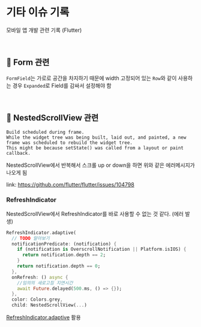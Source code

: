 # 기타 이슈 기록

모바일 앱 개발 관련 기록
(Flutter)

<br>

## 📌 Form 관련

`FormField`는 가로로 공간을 차지하기 때문에 width 고정되어 있는 `Row`와 같이 사용하는 경우 `Expanded`로 Field를 감싸서 설정해야 함 

<br>

## 📌 NestedScrollView 관련
```
Build scheduled during frame.
While the widget tree was being built, laid out, and painted, a new frame was scheduled to rebuild the widget tree.
This might be because setState() was called from a layout or paint callback.
```
NestedScrollView에서 반복해서 스크롤 up or down을 하면 위와 같은 에러메시지가 나오게 됨

link: https://github.com/flutter/flutter/issues/104798

### RefreshIndicator

NestedScrollView에서 RefreshIndicator를 바로 사용할 수 없는 것 같다. (에러 발생)  

```dart
RefreshIndicator.adaptive(
  // TODO 알아보기             
  notificationPredicate: (notification) {
    if (notification is OverscrollNotification || Platform.isIOS) {
      return notification.depth == 2;
    }
    return notification.depth == 0;
  },
  onRefresh: () async {
    //임의의 새로고침 지연시간
    await Future.delayed(500.ms, () => {});
  },
  color: Colors.grey,
  child: NestedScrollView(...)
```
[RefreshIndicator.adaptive](https://api.flutter.dev/flutter/material/RefreshIndicator/RefreshIndicator.adaptive.html) 활용